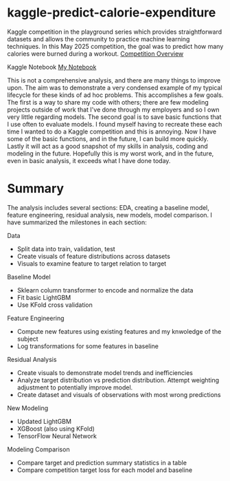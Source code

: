 # kaggle-predict-calorie-expenditure

Kaggle competition in the playground series which provides straightforward datasets and allows the community to practice machine learning techniques. In this May 2025 competition, the goal was to predict how many calories were burned during a workout. [Competition Overview](https://www.kaggle.com/competitions/playground-series-s5e5/overview)

Kaggle Notebook [My Notebook](https://www.kaggle.com/code/mattneel/calories-expenditure-modeling)

This is not a comprehensive analysis, and there are many things to improve upon. The aim was to demonstrate a very condensed example of my typical lifecycle for these kinds of ad hoc problems. This accomplishes a few goals. The first is a way to share my code with others; there are few modeling projects outside of work that I've done through my employers and so I own very little regarding models. The second goal is to save basic functions that I use often to evaluate models. I found myself having to recreate these each time I wanted to do a Kaggle competition and this is annoying. Now I have some of the basic functions, and in the future, I can build more quickly. Lastly it will act as a good snapshot of my skills in analysis, coding and modeling in the future. Hopefully this is my worst work, and in the future, even in basic analysis, it exceeds what I have done today.

# Summary

The analysis includes several sections: EDA, creating a baseline model, feature engineering, residual analysis, new models, model comparison. I have summarized the milestones in each section:

Data
- Split data into train, validation, test
- Create visuals of feature distributions across datasets
- Visuals to examine feature to target relation to target

Baseline Model
- Sklearn column transformer to encode and normalize the data
- Fit basic LightGBM
- Use KFold cross validation

Feature Engineering
- Compute new features using existing features and my knwoledge of the subject
- Log transformations for some features in baseline

Residual Analysis
- Create visuals to demonstrate model trends and inefficiencies
- Analyze target distribution vs prediction distribution. Attempt weighting adjustment to potentially improve model.
- Create dataset and visuals of observations with most wrong predictions

New Modeling
- Updated LightGBM
- XGBoost (also using KFold)
- TensorFlow Neural Network

Modeling Comparison
- Compare target and prediction summary statistics in a table
- Compare competition target loss for each model and baseline
